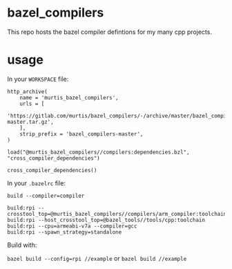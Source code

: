 # bazel_compilers

This repo hosts the bazel compiler defintions for my many cpp projects.

# usage

In your `WORKSPACE` file:

```
http_archive(
    name = 'murtis_bazel_compilers',
    urls = [
      'https://gitlab.com/murtis/bazel_compilers/-/archive/master/bazel_compilers-master.tar.gz',
    ],
    strip_prefix = 'bazel_compilers-master',
)

load("@murtis_bazel_compilers//compilers:dependencies.bzl", "cross_compiler_dependencies")

cross_compiler_dependencies()
```

In your `.bazelrc` file:

```
build --compiler=compiler

build:rpi --crosstool_top=@murtis_bazel_compilers//compilers/arm_compiler:toolchain
build:rpi --host_crosstool_top=@bazel_tools//tools/cpp:toolchain
build:rpi --cpu=armeabi-v7a --compiler=gcc
build:rpi --spawn_strategy=standalone
```


Build with:

`bazel build --config=rpi //example` or `bazel build //example`
